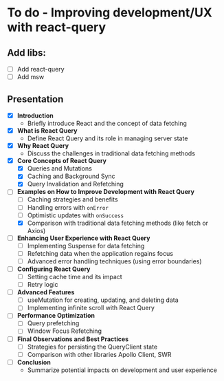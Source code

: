 # To do - Improving development/UX with react-query

## Add libs:

- [ ] Add react-query
- [ ] Add msw

## Presentation

- [x] **Introduction**
    - Briefly introduce React and the concept of data fetching
- [x] **What is React Query**
    - Define React Query and its role in managing server state
- [x] **Why React Query**
    - Discuss the challenges in traditional data fetching methods
- [x] **Core Concepts of React Query**
    - [x] Queries and Mutations
    - [x] Caching and Background Sync
    - [x] Query Invalidation and Refetching
- [ ] **Examples on How to Improve Development with React Query**
    - [ ] Caching strategies and benefits
    - [ ] Handling errors with `onError`
    - [ ] Optimistic updates with `onSuccess`
    - [x] Comparison with traditional data fetching methods (like fetch or Axios)
- [ ] **Enhancing User Experience with React Query**
    - [ ] Implementing Suspense for data fetching
    - [ ] Refetching data when the application regains focus
    - [ ] Advanced error handling techniques (using error boundaries)
- [ ] **Configuring React Query**
    - [ ] Setting cache time and its impact
    - [ ] Retry logic
- [ ] **Advanced Features**
    - [ ] useMutation for creating, updating, and deleting data
    - [ ] Implementing infinite scroll with React Query
- [ ] **Performance Optimization**
    - [ ] Query prefetching
    - [ ] Window Focus Refetching
- [ ] **Final Observations and Best Practices**
    - [ ] Strategies for persisting the QueryClient state
    - [ ] Comparison with other libraries Apollo Client, SWR
- [ ] **Conclusion**
    - Summarize potential impacts on development and user experience

